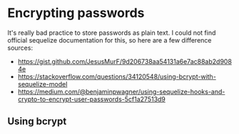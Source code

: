 # Encrypting passwords

It's really bad practice to store passwords as plain text. I could not find official sequelize documentation for this, so here are a few difference sources:

- https://gist.github.com/JesusMurF/9d206738aa54131a6e7ac88ab2d9084e
- https://stackoverflow.com/questions/34120548/using-bcrypt-with-sequelize-model
- https://medium.com/@benjaminpwagner/using-sequelize-hooks-and-crypto-to-encrypt-user-passwords-5cf1a27513d9

## Using bcrypt
